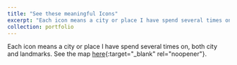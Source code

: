 ```yaml
---
title: "See these meaningful Icons"
excerpt: "Each icon means a city or place I have spend several times on.<br/><img src='/images/cn_map.png'>"
collection: portfolio
---
```


Each icon means a city or place I have spend several times on, both city and landmarks. See the map [here](./map.html){:target="_blank" rel="noopener"}. 


<!-- ---
title: "See these meaningful Icons"
excerpt: "Each icon means a city or place I have spend several times on <br/><img src='/images/500x300.png'>" 
collection: portfolio
---
Each icon means a city or place I have spend several times on, both city and landmarks. See the map [here](./map.html){:target="_blank" rel="noopener"}
 -->
